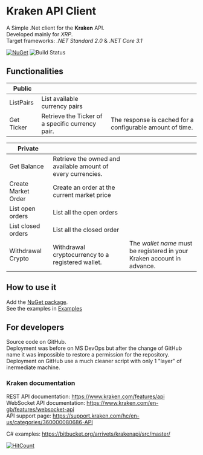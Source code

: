 # Kraken API Client

A Simple .Net client for the **Kraken** API.  
Developed mainly for _XRP_.  
Target frameworks: _.NET Standard 2.0_ & _.NET Core 3.1_

[![NuGet](https://img.shields.io/nuget/v/Alex75.KrakenApiClient.svg)](https://www.nuget.org/packages/Alex75.KrakenApiClient) 
![Build Status](https://github.com/alex-piccione/KrakenApiClient/actions/workflows/dotnet.yml/badge.svg)

## Functionalities

**Public** | &nbsp; | &nbsp; 
---                 | ---                                              | ---
ListPairs           | List available currency pairs                    | 
Get Ticker          | Retrieve the Ticker of a specific currency pair. | The response is cached for a configurable amount of time.


**Private** | &nbsp; | &nbsp;
---                 | ---                                               | ---
Get Balance         | Retrieve the owned and available amount of every currencies. | 
Create Market Order | Create an order at the current market price       | 
List open orders    | List all the open orders                          | 
List closed orders  | List all the closed order                         |
Withdrawal Crypto   | Withdrawal cryptocurrency to a registered wallet. | The _wallet name_ must be registered in your Kraken account in advance.


## How to use it

Add the <a href="https://www.nuget.org/packages/Alex75.KrakenApiClient" target="_blank">NuGet package</a>.  
See the examples in <a href="Example/Program.cs">Examples</a>


## For developers

Source code on GitHub.  
Deployment was before on MS DevOps but after the change of GitHub name it was impossible to restore a permission for the repository.  
Deployment on GitHub use a much cleaner script with only 1 "layer" of inermediate machine.  

### Kraken documentation

REST API documentation: https://www.kraken.com/features/api  
WebSocket API documentation: https://www.kraken.com/en-gb/features/websocket-api  
API support page: https://support.kraken.com/hc/en-us/categories/360000080686-API  

C# examples: https://bitbucket.org/arrivets/krakenapi/src/master/

  
  

[![HitCount](http://hits.dwyl.io/alex-piccione/alex-piccione/KrakenApiClient.svg)](http://hits.dwyl.io/alex-piccione/alex-piccione/KrakenApiClient)

